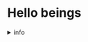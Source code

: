 # Hello beings
<details>
<summary> info </summary>
Name: Zaphrod Beeblebrox
Password: arcticfox
Grade: A++
Martini: Shaken, not stirred.
</details>
